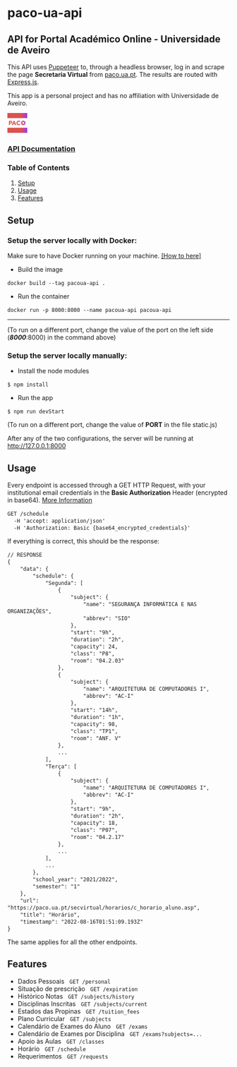 # paco-ua-api

## API for Portal Académico Online - Universidade de Aveiro

This API uses [Puppeteer](https://pptr.dev/) to, through a headless browser, log in and scrape the page **Secretaria Virtual** from [paco.ua.pt](https://paco.ua.pt). The results are routed with [Express.js](https://expressjs.com/).

This app is a personal project and has no affiliation with Universidade de Aveiro.

![logo](/public/paco-api-logo-45.png)

### [API Documentation](docs/README.md)

### Table of Contents

1. [Setup](#setup)
2. [Usage](#usage)
3. [Features](#features)

## Setup

### Setup the server locally with Docker:

Make sure to have Docker running on your machine. [[How to here]](https://www.digitalocean.com/community/tutorials/how-to-install-and-use-docker-on-ubuntu-18-04)

- Build the image

```
docker build --tag pacoua-api .
```

- Run the container

```
docker run -p 8000:8000 --name pacoua-api pacoua-api
```

---

(To run on a different port, change the value of the port on the left side (***8000***:8000) in the command above)

### Setup the server locally manually:

- Install the node modules

```
$ npm install
```

- Run the app

```
$ npm run devStart
```

(To run on a different port, change the value of **PORT** in the file static.js)

After any of the two configurations, the server will be running at http://127.0.0.1:8000

## Usage

Every endpoint is accessed through a GET HTTP Request, with your institutional email credentials in the **Basic Authorization** Header (encrypted in base64). [More Information](https://en.wikipedia.org/wiki/Basic_access_authentication#:~:text=password%20(see%20below).-,Client%20side,-%5Bedit%5D)

```shell
GET /schedule
  -H 'accept: application/json'
  -H 'Authorization: Basic {base64_encrypted_credentials}'
```

If everything is correct, this should be the response:

```json5
// RESPONSE
{
    "data": {
        "schedule": {
            "Segunda": [
                {
                    "subject": {
                        "name": "SEGURANÇA INFORMÁTICA E NAS ORGANIZAÇÕES",
                        "abbrev": "SIO"
                    },
                    "start": "9h",
                    "duration": "2h",
                    "capacity": 24,
                    "class": "P8",
                    "room": "04.2.03"
                },
                {
                    "subject": {
                        "name": "ARQUITETURA DE COMPUTADORES I",
                        "abbrev": "AC-I"
                    },
                    "start": "14h",
                    "duration": "1h",
                    "capacity": 98,
                    "class": "TP1",
                    "room": "ANF. V"
                },
                ...
            ],
            "Terça": [
                {
                    "subject": {
                        "name": "ARQUITETURA DE COMPUTADORES I",
                        "abbrev": "AC-I"
                    },
                    "start": "9h",
                    "duration": "2h",
                    "capacity": 18,
                    "class": "P07",
                    "room": "04.2.17"
                },
                ...
            ],
            ...
        },
        "school_year": "2021/2022",
        "semester": "1"
    },
    "url": "https://paco.ua.pt/secvirtual/horarios/c_horario_aluno.asp",
    "title": "Horário",
    "timestamp": "2022-08-16T01:51:09.193Z"
}
```

The same applies for all the other endpoints.

## Features

- Dados Pessoais &nbsp;&nbsp;`GET /personal`
- Situação de prescrição &nbsp;&nbsp;`GET /expiration`
- Histórico Notas &nbsp;&nbsp;`GET /subjects/history`
- Disciplinas Inscritas &nbsp;&nbsp;`GET /subjects/current`
- Estados das Propinas &nbsp;&nbsp;`GET /tuition_fees`
- Plano Curricular &nbsp;&nbsp;`GET /subjects`
- Calendário de Exames do Aluno &nbsp;&nbsp;`GET /exams`
- Calendário de Exames por Disciplina &nbsp;&nbsp;`GET /exams?subjects=...`
- Apoio às Aulas &nbsp;&nbsp;`GET /classes`
- Horário &nbsp;&nbsp;`GET /schedule`
- Requerimentos &nbsp;&nbsp;```GET /requests```
